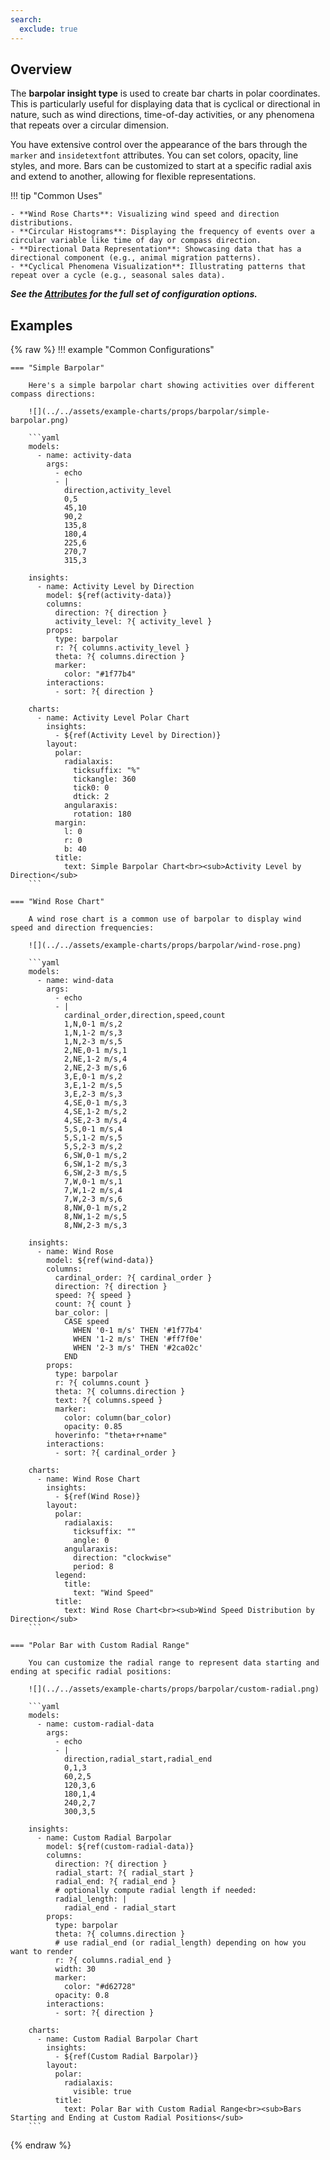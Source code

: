 ```yaml
---
search:
  exclude: true
---
```


<!--start-->

## Overview

The **barpolar insight type** is used to create bar charts in polar coordinates. This is particularly useful for displaying data that is cyclical or directional in nature, such as wind directions, time-of-day activities, or any phenomena that repeats over a circular dimension.

You have extensive control over the appearance of the bars through the `marker` and `insidetextfont` attributes. You can set colors, opacity, line styles, and more. Bars can be customized to start at a specific radial axis and extend to another, allowing for flexible representations.

!!! tip "Common Uses"

    - **Wind Rose Charts**: Visualizing wind speed and direction distributions.
    - **Circular Histograms**: Displaying the frequency of events over a circular variable like time of day or compass direction.
    - **Directional Data Representation**: Showcasing data that has a directional component (e.g., animal migration patterns).
    - **Cyclical Phenomena Visualization**: Illustrating patterns that repeat over a cycle (e.g., seasonal sales data).

_**See the [Attributes](../configuration/Insight/Props/Barpolar/#attributes) for the full set of configuration options.**_

## Examples

{% raw %}
!!! example "Common Configurations"

    === "Simple Barpolar"

        Here's a simple barpolar chart showing activities over different compass directions:

        ![](../../assets/example-charts/props/barpolar/simple-barpolar.png)

        ```yaml
        models:
          - name: activity-data
            args:
              - echo
              - |
                direction,activity_level
                0,5
                45,10
                90,2
                135,8
                180,4
                225,6
                270,7
                315,3

        insights:
          - name: Activity Level by Direction
            model: ${ref(activity-data)}
            columns:
              direction: ?{ direction }
              activity_level: ?{ activity_level }
            props:
              type: barpolar
              r: ?{ columns.activity_level }
              theta: ?{ columns.direction }
              marker:
                color: "#1f77b4"
            interactions:
              - sort: ?{ direction }

        charts:
          - name: Activity Level Polar Chart
            insights:
              - ${ref(Activity Level by Direction)}
            layout:
              polar:
                radialaxis:
                  ticksuffix: "%"
                  tickangle: 360
                  tick0: 0
                  dtick: 2
                angularaxis:
                  rotation: 180
              margin:
                l: 0
                r: 0
                b: 40
              title:
                text: Simple Barpolar Chart<br><sub>Activity Level by Direction</sub>
        ```

    === "Wind Rose Chart"

        A wind rose chart is a common use of barpolar to display wind speed and direction frequencies:

        ![](../../assets/example-charts/props/barpolar/wind-rose.png)

        ```yaml
        models:
          - name: wind-data
            args:
              - echo
              - |
                cardinal_order,direction,speed,count
                1,N,0-1 m/s,2
                1,N,1-2 m/s,3
                1,N,2-3 m/s,5
                2,NE,0-1 m/s,1
                2,NE,1-2 m/s,4
                2,NE,2-3 m/s,6
                3,E,0-1 m/s,2
                3,E,1-2 m/s,5
                3,E,2-3 m/s,3
                4,SE,0-1 m/s,3
                4,SE,1-2 m/s,2
                4,SE,2-3 m/s,4
                5,S,0-1 m/s,4
                5,S,1-2 m/s,5
                5,S,2-3 m/s,2
                6,SW,0-1 m/s,2
                6,SW,1-2 m/s,3
                6,SW,2-3 m/s,5
                7,W,0-1 m/s,1
                7,W,1-2 m/s,4
                7,W,2-3 m/s,6
                8,NW,0-1 m/s,2
                8,NW,1-2 m/s,5
                8,NW,2-3 m/s,3

        insights:
          - name: Wind Rose
            model: ${ref(wind-data)}
            columns:
              cardinal_order: ?{ cardinal_order }
              direction: ?{ direction }
              speed: ?{ speed }
              count: ?{ count }
              bar_color: |
                CASE speed
                  WHEN '0-1 m/s' THEN '#1f77b4'
                  WHEN '1-2 m/s' THEN '#ff7f0e'
                  WHEN '2-3 m/s' THEN '#2ca02c'
                END
            props:
              type: barpolar
              r: ?{ columns.count }
              theta: ?{ columns.direction }
              text: ?{ columns.speed }
              marker:
                color: column(bar_color)
                opacity: 0.85
              hoverinfo: "theta+r+name"
            interactions:
              - sort: ?{ cardinal_order }

        charts:
          - name: Wind Rose Chart
            insights:
              - ${ref(Wind Rose)}
            layout:
              polar:
                radialaxis:
                  ticksuffix: ""
                  angle: 0
                angularaxis:
                  direction: "clockwise"
                  period: 8
              legend:
                title:
                  text: "Wind Speed"
              title:
                text: Wind Rose Chart<br><sub>Wind Speed Distribution by Direction</sub>
        ```

    === "Polar Bar with Custom Radial Range"

        You can customize the radial range to represent data starting and ending at specific radial positions:

        ![](../../assets/example-charts/props/barpolar/custom-radial.png)

        ```yaml
        models:
          - name: custom-radial-data
            args:
              - echo
              - |
                direction,radial_start,radial_end
                0,1,3
                60,2,5
                120,3,6
                180,1,4
                240,2,7
                300,3,5

        insights:
          - name: Custom Radial Barpolar
            model: ${ref(custom-radial-data)}
            columns:
              direction: ?{ direction }
              radial_start: ?{ radial_start }
              radial_end: ?{ radial_end }
              # optionally compute radial length if needed:
              radial_length: |
                radial_end - radial_start
            props:
              type: barpolar
              theta: ?{ columns.direction }
              # use radial_end (or radial_length) depending on how you want to render
              r: ?{ columns.radial_end }
              width: 30
              marker:
                color: "#d62728"
              opacity: 0.8
            interactions:
              - sort: ?{ direction }

        charts:
          - name: Custom Radial Barpolar Chart
            insights:
              - ${ref(Custom Radial Barpolar)}
            layout:
              polar:
                radialaxis:
                  visible: true
              title:
                text: Polar Bar with Custom Radial Range<br><sub>Bars Starting and Ending at Custom Radial Positions</sub>
        ```

{% endraw %}

<!--end-->
